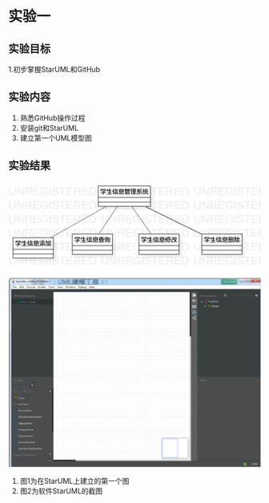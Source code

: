 ﻿# 实验一

## 实验目标

1.初步掌握StarUML和GitHub

## 实验内容

1. 熟悉GitHub操作过程
2. 安装git和StarUML
3. 建立第一个UML模型图

## 实验结果

![第一个UML图](./model1.jpg)
![软件截图](./staruml.jpg)

1. 图1为在StarUML上建立的第一个图
2. 图2为软件StarUML的截图
